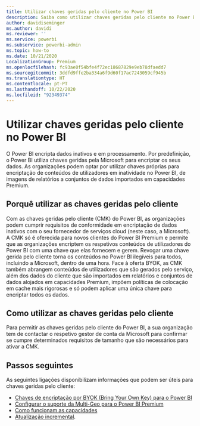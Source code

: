 ```yaml
---
title: Utilizar chaves geridas pelo cliente no Power BI
description: Saiba como utilizar chaves geridas pelo cliente no Power BI.
author: davidiseminger
ms.author: davidi
ms.reviewer: ''
ms.service: powerbi
ms.subservice: powerbi-admin
ms.topic: how-to
ms.date: 10/21/2020
LocalizationGroup: Premium
ms.openlocfilehash: fc93ae0f54bfe4f72ec18687829e9eb78dfaedd7
ms.sourcegitcommit: 3ddfd9ffe2ba334a6f9d60f17ac7243059cf945b
ms.translationtype: HT
ms.contentlocale: pt-PT
ms.lasthandoff: 10/22/2020
ms.locfileid: "92349374"
---
```

# <a name="use-customer-managed-keys-in-power-bi"></a>Utilizar chaves geridas pelo cliente no Power BI

O Power BI encripta dados inativos e em processamento. Por predefinição, o Power BI utiliza chaves geridas pela Microsoft para encriptar os seus dados. As organizações podem optar por utilizar chaves próprias para encriptação de conteúdos de utilizadores em inatividade no Power BI, de imagens de relatórios a conjuntos de dados importados em capacidades Premium. 

## <a name="why-use-customer-managed-keys"></a>Porquê utilizar as chaves geridas pelo cliente

Com as chaves geridas pelo cliente (CMK) do Power BI, as organizações podem cumprir requisitos de conformidade em encriptação de dados inativos com o seu fornecedor de serviços cloud (neste caso, a Microsoft). A CMK só é oferecida para novos clientes do Power BI Premium e permite que as organizações encriptem os respetivos conteúdos de utilizadores do Power BI com uma chave que elas fornecem e gerem. Revogar uma chave gerida pelo cliente torna os conteúdos no Power BI ilegíveis para todos, incluindo a Microsoft, dentro de uma hora. Face à oferta BYOK, as CMK também abrangem conteúdos de utilizadores que são gerados pelo serviço, além dos dados do cliente que são importados em relatórios e conjuntos de dados alojados em capacidades Premium, impõem políticas de colocação em cache mais rigorosas e só podem aplicar uma única chave para encriptar todos os dados.


## <a name="how-to-use-customer-managed-keys"></a>Como utilizar as chaves geridas pelo cliente
Para permitir as chaves geridas pelo cliente do Power BI, a sua organização tem de contactar o respetivo gestor de conta da Microsoft para confirmar se cumpre determinados requisitos de tamanho que são necessários para ativar a CMK.  


## <a name="next-steps"></a>Passos seguintes

As seguintes ligações disponibilizam informações que podem ser úteis para chaves geridas pelo cliente:

* [Chaves de encriptação por BYOK (Bring Your Own Key) para o Power BI](service-encryption-byok.md)
* [Configurar o suporte da Multi-Geo para o Power BI Premium](service-admin-premium-multi-geo.md)
* [Como funcionam as capacidades](service-premium-what-is.md#how-capacities-function)
* [Atualização incremental](service-premium-incremental-refresh.md).
